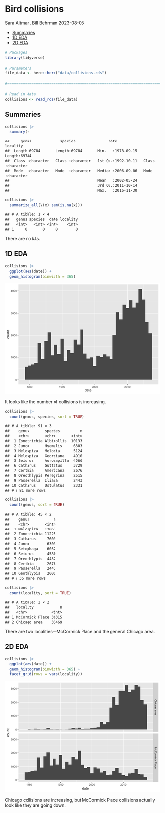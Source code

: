 Bird collisions
================
Sara Altman, Bill Behrman
2023-08-08

- <a href="#summaries" id="toc-summaries">Summaries</a>
- <a href="#1d-eda" id="toc-1d-eda">1D EDA</a>
- <a href="#2d-eda" id="toc-2d-eda">2D EDA</a>

``` r
# Packages
library(tidyverse)

# Parameters
file_data <- here::here("data/collisions.rds")

#===============================================================================

# Read in data
collisions <- read_rds(file_data)
```

## Summaries

``` r
collisions |>
  summary()
```

    ##     genus             species               date              locality        
    ##  Length:69784       Length:69784       Min.   :1978-09-15   Length:69784      
    ##  Class :character   Class :character   1st Qu.:1992-10-11   Class :character  
    ##  Mode  :character   Mode  :character   Median :2006-09-06   Mode  :character  
    ##                                        Mean   :2002-05-24                     
    ##                                        3rd Qu.:2011-10-14                     
    ##                                        Max.   :2016-11-30

``` r
collisions |>
  summarize_all(\(x) sum(is.na(x)))
```

    ## # A tibble: 1 × 4
    ##   genus species  date locality
    ##   <int>   <int> <int>    <int>
    ## 1     0       0     0        0

There are no `NA`s.

## 1D EDA

``` r
collisions |>
  ggplot(aes(date)) +
  geom_histogram(binwidth = 365)
```

![](collisions_files/figure-gfm/unnamed-chunk-4-1.png)<!-- -->

It looks like the number of collisions is increasing.

``` r
collisions |>
  count(genus, species, sort = TRUE)
```

    ## # A tibble: 91 × 3
    ##    genus       species         n
    ##    <chr>       <chr>       <int>
    ##  1 Zonotrichia Albicollis  10133
    ##  2 Junco       Hyemalis     6303
    ##  3 Melospiza   Melodia      5124
    ##  4 Melospiza   Georgiana    4910
    ##  5 Seiurus     Aurocapilla  4580
    ##  6 Catharus    Guttatus     3729
    ##  7 Certhia     Americana    2676
    ##  8 Oreothlypis Peregrina    2515
    ##  9 Passerella  Iliaca       2443
    ## 10 Catharus    Ustulatus    2331
    ## # ℹ 81 more rows

``` r
collisions |>
  count(genus, sort = TRUE)
```

    ## # A tibble: 45 × 2
    ##    genus           n
    ##    <chr>       <int>
    ##  1 Melospiza   12063
    ##  2 Zonotrichia 11225
    ##  3 Catharus     7609
    ##  4 Junco        6303
    ##  5 Setophaga    6032
    ##  6 Seiurus      4580
    ##  7 Oreothlypis  4432
    ##  8 Certhia      2676
    ##  9 Passerella   2443
    ## 10 Geothlypis   2001
    ## # ℹ 35 more rows

``` r
collisions |>
  count(locality, sort = TRUE)
```

    ## # A tibble: 2 × 2
    ##   locality            n
    ##   <chr>           <int>
    ## 1 McCormick Place 36315
    ## 2 Chicago area    33469

There are two localities—McCormick Place and the general Chicago area.

## 2D EDA

``` r
collisions |>
  ggplot(aes(date)) +
  geom_histogram(binwidth = 365) +
  facet_grid(rows = vars(locality))
```

![](collisions_files/figure-gfm/unnamed-chunk-8-1.png)<!-- -->

Chicago collisions are increasing, but McCormick Place collisions
actually look like they are going down.

